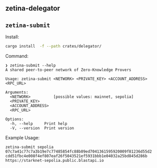 ## zetina-delegator

## `zetina-submit`

Install:

```sh
cargo install  -f --path crates/delegator/
```

Command:

```console
❯ zetina-submit --help
A shared peer-to-peer network of Zero-Knowledge Provers

Usage: zetina-submit <NETWORK> <PRIVATE_KEY> <ACCOUNT_ADDRESS> <RPC_URL>

Arguments:
  <NETWORK>          [possible values: mainnet, sepolia]
  <PRIVATE_KEY>
  <ACCOUNT_ADDRESS>
  <RPC_URL>

Options:
  -h, --help     Print help
  -V, --version  Print version
```

Example Usage:

```console
zetina-submit sepolia 07c7a41c77c7a3b19e7c77485854fc88b09ed7041361595920009f81236d55d2 cdd51fbc4e008f4ef807eaf26f5043521ef5931bbb1e04032a25bd845d286b https://starknet-sepolia.public.blastapi.io
```
